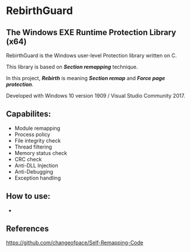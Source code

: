 # RebirthGuard

## The Windows EXE Runtime Protection Library (x64)



RebirthGuard is the Windows user-level Protection library written on C.

This library is based on *__Section remapping__* technique.

In this project, *__Rebirth__* is meaning *__Section remap__* and *__Force page protection__*.

Developed with Windows 10 version 1909 / Visual Studio Community 2017.



## Capabilites:
* Module remapping
* Process policy
* File integrity check
* Thread filtering
* Memory status check
* CRC check
* Anti-DLL Injection
* Anti-Debugging
* Exception handling



## How to use:
-



## References
https://github.com/changeofpace/Self-Remapping-Code

